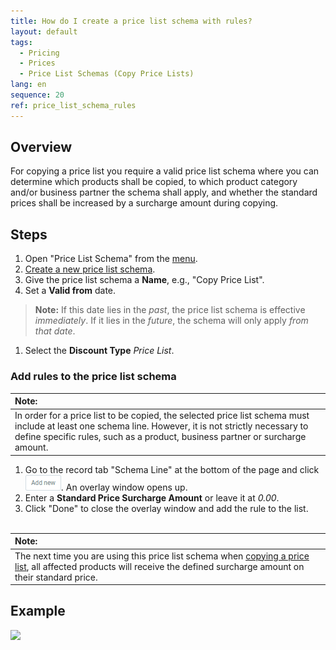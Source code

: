 ```yaml
---
title: How do I create a price list schema with rules?
layout: default
tags:
  - Pricing
  - Prices
  - Price List Schemas (Copy Price Lists)
lang: en
sequence: 20
ref: price_list_schema_rules
---
```


## Overview
For copying a price list you require a valid price list schema where you can determine which products shall be copied, to which product category and/or business partner the schema shall apply, and whether the standard prices shall be increased by a surcharge amount during copying.

## Steps
1. Open "Price List Schema" from the [menu](Menu).
1. [Create a new price list schema](New_Record_Window).
1. Give the price list schema a **Name**, e.g., "Copy Price List".
1. Set a **Valid from** date.
 >**Note:** If this date lies in the *past*, the price list schema is effective *immediately*. If it lies in the *future*, the schema will only apply *from that date*.

1. Select the **Discount Type** *Price List*.

### Add rules to the price list schema
| **Note:** |
| :- |
| In order for a price list to be copied, the selected price list schema must include at least one schema line. However, it is not strictly necessary to define specific rules, such as a product, business partner or surcharge amount. |

1. Go to the record tab "Schema Line" at the bottom of the page and click ![](assets/Add_New_Button.png). An overlay window opens up.
1. Enter a **Standard Price Surcharge Amount** or leave it at *0.00*.
1. Click "Done" to close the overlay window and add the rule to the list.
<br><br>

| **Note:** |
| :- |
| The next time you are using this price list schema when [copying a price list](Copy_prices_from_price-list-version), all affected products will receive the defined surcharge amount on their standard price. |

## Example
![](assets/Price_list_schema_rules.gif)
